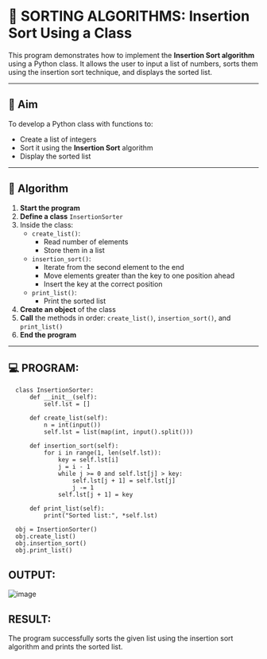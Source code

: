 # 🧮 SORTING ALGORITHMS: Insertion Sort Using a Class

This program demonstrates how to implement the **Insertion Sort algorithm** using a Python class. It allows the user to input a list of numbers, sorts them using the insertion sort technique, and displays the sorted list.

---

## 🎯 Aim

To develop a Python class with functions to:
- Create a list of integers
- Sort it using the **Insertion Sort** algorithm
- Display the sorted list

---

## 🧠 Algorithm

1. **Start the program**
2. **Define a class** `InsertionSorter`
3. Inside the class:
   - `create_list()`:
     - Read number of elements
     - Store them in a list
   - `insertion_sort()`:
     - Iterate from the second element to the end
     - Move elements greater than the key to one position ahead
     - Insert the key at the correct position
   - `print_list()`:
     - Print the sorted list
4. **Create an object** of the class
5. **Call** the methods in order: `create_list()`, `insertion_sort()`, and `print_list()`
6. **End the program**

---

## 💻 PROGRAM:
      class InsertionSorter:
          def __init__(self):
              self.lst = []
      
          def create_list(self):
              n = int(input())
              self.lst = list(map(int, input().split()))
      
          def insertion_sort(self):
              for i in range(1, len(self.lst)):
                  key = self.lst[i]
                  j = i - 1
                  while j >= 0 and self.lst[j] > key:
                      self.lst[j + 1] = self.lst[j]
                      j -= 1
                  self.lst[j + 1] = key
      
          def print_list(self):
              print("Sorted list:", *self.lst)
      
      obj = InsertionSorter()
      obj.create_list()
      obj.insertion_sort()
      obj.print_list()

## OUTPUT:
![image](https://github.com/user-attachments/assets/055adefa-1653-44cb-ba68-69c83a22e878)

## RESULT:
The program successfully sorts the given list using the insertion sort algorithm and prints the sorted list.
